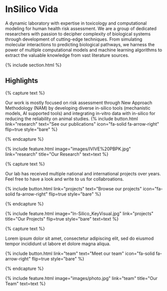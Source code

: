 ---
---

# InSilico Vida

A dynamic laboratory with expertise in toxicology and computational modeling for human health risk assessment. We are a group of dedicated researchers with passion to decipher complexity of biological systems through development of cutting-edge techniques. From simulating molecular interactions to predicting biological pathways, we harness the power of multiple computational models and machine learning algorithms to extract the valuable knowledge from vast literature sources. 


{% include section.html %}

## Highlights

{% capture text %}

Our work is mostly focused on risk assessment through New Approach Methodology (NAM) by developing diverse in-silico tools (mechanistic models, AI supported tools) and integrating in-vitro data with in-silico for reducing the reliability on animal studies.
{%
  include button.html
  link="research"
  text="See our publications"
  icon="fa-solid fa-arrow-right"
  flip=true
  style="bare"
%}

{% endcapture %}

{%
  include feature.html
  image="images/IVIVE%20PBPK.jpg"
  link="research"
  title="Our Research"
  text=text
%}

{% capture text %}

Our lab has received multiple national and international projects over years. Feel free to have a look and write to us for collabroations.

{%
  include button.html
  link="projects"
  text="Browse our projects"
  icon="fa-solid fa-arrow-right"
  flip=true
  style="bare"
%}

{% endcapture %}

{%
  include feature.html
  image="In-Silico_KeyVisual.jpg"
  link="projects"
  title="Our Projects"
  flip=true
  style="bare"
  text=text
%}

{% capture text %}

Lorem ipsum dolor sit amet, consectetur adipiscing elit, sed do eiusmod tempor incididunt ut labore et dolore magna aliqua.

{%
  include button.html
  link="team"
  text="Meet our team"
  icon="fa-solid fa-arrow-right"
  flip=true
  style="bare"
%}

{% endcapture %}

{%
  include feature.html
  image="images/photo.jpg"
  link="team"
  title="Our Team"
  text=text
%}
